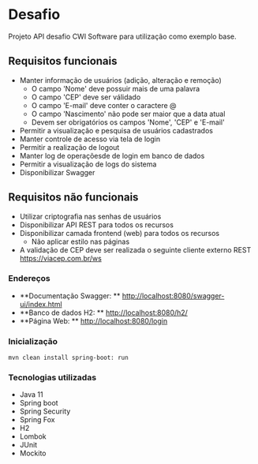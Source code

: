 # Desafio

Projeto API desafio CWI Software para utilização como exemplo base.
           
## Requisitos funcionais

- Manter informação de usuários (adição, alteração e remoção)
     - O campo 'Nome' deve possuir mais de uma palavra
     - O campo 'CEP' deve ser válidado
     - O campo 'E-mail' deve conter o caractere @
     - O campo 'Nascimento' não pode ser maior que a data atual
     - Devem ser obrigatórios os campos 'Nome', 'CEP' e 'E-mail'
- Permitir a visualização e pesquisa de usuários cadastrados
- Manter controle de acesso via tela de login
- Permitir a realização de logout
- Manter log de operaçõesde de login em banco de dados
- Permitir a visualização de logs do sistema
- Disponibilizar Swagger

## Requisitos não funcionais
- Utilizar criptografia nas senhas de usuários
- Disponibilizar API REST para todos os recursos 
- Disponibilizar camada frontend (web) para todos os recursos
     - Não aplicar estilo nas páginas
- A validação de CEP deve ser realizada o seguinte cliente externo REST https://viacep.com.br/ws
 
### Endereços

- **Documentação Swagger: ** [http://localhost:8080/swagger-ui/index.html](http://localhost:8080/swagger-ui/index.html)
- **Banco de dados H2: ** [http://localhost:8080/h2/](http://localhost:8080/h2/)
- **Página Web: ** [http://localhost:8080/login](http://localhost:8080/login)
  
### Inicialização
```shell
mvn clean install spring-boot: run
```
### Tecnologias utilizadas
- Java 11
- Spring boot
- Spring Security
- Spring Fox
- H2
- Lombok
- JUnit
- Mockito